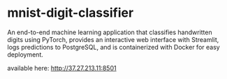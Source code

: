 # mnist-digit-classifier

An end-to-end machine learning application that classifies handwritten digits using PyTorch, provides an interactive web interface with Streamlit, logs predictions to PostgreSQL, and is containerized with Docker for easy deployment.

available here: http://37.27.213.11:8501


